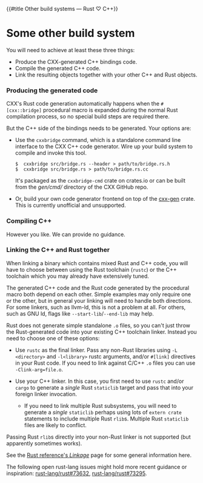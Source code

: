 {{#title Other build systems — Rust ♡ C++}}
# Some other build system

You will need to achieve at least these three things:

- Produce the CXX-generated C++ bindings code.
- Compile the generated C++ code.
- Link the resulting objects together with your other C++ and Rust objects.

### Producing the generated code

CXX's Rust code generation automatically happens when the `#[cxx::bridge]`
procedural macro is expanded during the normal Rust compilation process, so no
special build steps are required there.

But the C++ side of the bindings needs to be generated. Your options are:

- Use the `cxxbridge` command, which is a standalone command line interface to
  the CXX C++ code generator. Wire up your build system to compile and invoke
  this tool.

  ```console
  $  cxxbridge src/bridge.rs --header > path/to/bridge.rs.h
  $  cxxbridge src/bridge.rs > path/to/bridge.rs.cc
  ```

  It's packaged as the `cxxbridge-cmd` crate on crates.io or can be built from
  the *gen/cmd/* directory of the CXX GitHub repo.

- Or, build your own code generator frontend on top of the [cxx-gen] crate. This
  is currently unofficial and unsupported.

[cxx-gen]: https://docs.rs/cxx-gen

### Compiling C++

However you like. We can provide no guidance.

### Linking the C++ and Rust together

When linking a binary which contains mixed Rust and C++ code, you will have to
choose between using the Rust toolchain (`rustc`) or the C++ toolchain which you
may already have extensively tuned.

The generated C++ code and the Rust code generated by the procedural macro both
depend on each other. Simple examples may only require one or the other, but in
general your linking will need to handle both directions. For some linkers, such
as llvm-ld, this is not a problem at all. For others, such as GNU ld, flags like
`--start-lib`/`--end-lib` may help.

Rust does not generate simple standalone `.o` files, so you can't just throw the
Rust-generated code into your existing C++ toolchain linker. Instead you need to
choose one of these options:

* Use `rustc` as the final linker. Pass any non-Rust libraries using `-L
  <directory>` and `-l<library>` rustc arguments, and/or `#[link]` directives in
  your Rust code. If you need to link against C/C++ `.o` files you can use
  `-Clink-arg=file.o`.

* Use your C++ linker. In this case, you first need to use `rustc` and/or
  `cargo` to generate a _single_ Rust `staticlib` target and pass that into your
  foreign linker invocation.

  * If you need to link multiple Rust subsystems, you will need to generate a
    _single_ `staticlib` perhaps using lots of `extern crate` statements to
    include multiple Rust `rlib`s.  Multiple Rust `staticlib` files are likely
    to conflict.

Passing Rust `rlib`s directly into your non-Rust linker is not supported (but
apparently sometimes works).

See the [Rust reference's *Linkage*][linkage] page for some general information
here.

[linkage]: https://doc.rust-lang.org/reference/linkage.html

The following open rust-lang issues might hold more recent guidance or
inspiration: [rust-lang/rust#73632], [rust-lang/rust#73295].

[rust-lang/rust#73632]: https://github.com/rust-lang/rust/issues/73632
[rust-lang/rust#73295]: https://github.com/rust-lang/rust/issues/73295
